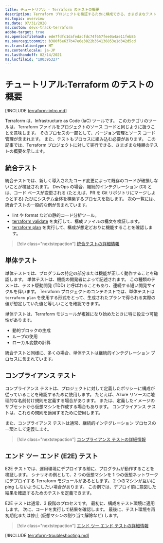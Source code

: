 ```yaml
---
title: チュートリアル - Terraform のテストの概要
description: Terraform プロジェクトを検証するために構成できる、さまざまなテスト オプションについて説明します。
ms.topic: overview
ms.date: 07/31/2020
ms.custom: devx-track-terraform
adobe-target: true
ms.openlocfilehash: ede7fdfc1dafedacfdc74f657fee0a4ae11feb85
ms.sourcegitcommit: b380f6e637b47e6e3822b364136853e1d342d5cd
ms.translationtype: HT
ms.contentlocale: ja-JP
ms.lasthandoff: 02/14/2021
ms.locfileid: "100395327"
---
```

# <a name="tutorial-terraform-testing-overview"></a>チュートリアル:Terraform のテストの概要

[!INCLUDE [terraform-intro.md](includes/terraform-intro.md)]

Terraform は、Infrastructure as Code (IaC) ツールです。 このカテゴリのツールは、Terraform ファイルをプロジェクトのソース コードと同じように扱うことを意味します。 そのプロセスの一部として、バージョン管理とソース コード管理が含まれます。 また、テストもプロセスに組み込む必要があります。 この記事では、Terraform プロジェクトに対して実行できる、さまざまな種類のテストの概要を示します。

## <a name="integration-testing"></a>統合テスト

統合テストでは、新しく導入されたコード変更によって既存のコードが破損しないことが検証されます。 DevOps の場合、継続的インテグレーション (CI) とは、コード ベースが変更される (たとえば、PR を Git リポジトリにマージしようとする) たびにシステム全体を構築するプロセスを指します。 次の一覧には、統合テストの一般的な例が含まれています。

- lint や format などの静的コード分析ツール。
- [terraform validate](https://www.terraform.io/docs/commands/validate.html) を実行して、構成ファイルの構文を検証します。
- [terraform plan](https://www.terraform.io/docs/commands/validate.html) を実行して、構成が想定どおりに機能することを確認します。

> [!div class="nextstepaction"]
> [統合テストの詳細情報](best-practices-integration-testing.md)

## <a name="unit-testing"></a>単体テスト

単体テストでは、プログラムの特定の部分または機能が正しく動作することを確認します。 単体テストは、機能の開発者によって記述されます。 この種類のテストは、テスト駆動開発 (TDD) と呼ばれることもあり、連続する短い開発サイクルを伴います。 Terraform プロジェクトのコンテキストでは、単体テストは `terraform plan` を使用する形式をとって、生成されたプランで得られる実際の値が想定していた値と等しいことを確認できます。 

単体テストは、Terraform モジュールが複雑になり始めたときに特に役立つ可能性があります。

- 動的ブロックの生成
- ループの使用
- ローカル変数の計算

統合テストと同様に、多くの場合、単体テストは継続的インテグレーション プロセスに含まれています。

## <a name="compliance-testing"></a>コンプライアンス テスト

コンプライアンス テストは、プロジェクトに対して定義したポリシーに構成が従っていることを確認するために使用します。 たとえば、Azure リソースに地理的な名前付け規則を定義する場合があります。 または、定義したイメージのサブセットから仮想マシンを作成する場合もあります。 コンプライアンス テストは、これらの規則を適用するために使用します。

また、コンプライアンス テストは通常、継続的インテグレーション プロセスの一環として定義します。

> [!div class="nextstepaction"]
> [コンプライアンス テストの詳細情報](best-practices-compliance-testing.md)

## <a name="end-to-end-e2e-testing"></a>エンド ツー エンド (E2E) テスト

E2E テストでは、運用環境にデプロイする前に、プログラムが動作することを検証します。 シナリオの例として、2 つの仮想マシンを 1 つの仮想ネットワークにデプロイする Terraform モジュールがあるとします。 2 つのマシンが互いに ping しないようにしたい場合があります。 この例では、デプロイ前に意図した結果を確認するためのテストを定義できます。

E2E テストは通常、3 段階のプロセスです。 最初に、構成をテスト環境に適用します。 次に、コードを実行して結果を確認します。 最後に、テスト環境を再初期化または停止 (仮想マシンの割り当て解除など) します。

> [!div class="nextstepaction"]
> [エンド ツー エンド テストの詳細情報](best-practices-end-to-end-testing.md)

[!INCLUDE [terraform-troubleshooting.md](includes/terraform-troubleshooting.md)]
